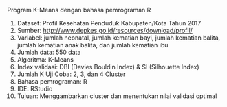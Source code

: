 Program K-Means dengan bahasa pemrograman R

1. Dataset: Profil Kesehatan Penduduk Kabupaten/Kota Tahun 2017
2. Sumber: http://www.depkes.go.id/resources/download/profil/
3. Variabel: jumlah neonatal, jumlah kematian bayi, jumlah kematian balita, jumlah kematian anak balita, dan jumlah kematian ibu
4. Jumlah data: 550 data
5. Algoritma: K-Means
6. Index validasi: DBI (Davies Bouldin Index) & SI (Silhouette Index)
7. Jumlah K Uji Coba: 2, 3, dan 4 Cluster
8. Bahasa pemrograman: R
9. IDE: RStudio
10. Tujuan: Menggambarkan cluster dan menentukan nilai validasi optimal
